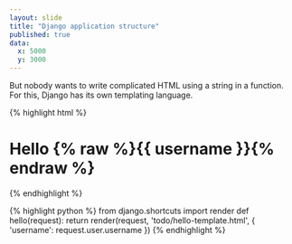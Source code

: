 ```yaml
---
layout: slide
title: "Django application structure"
published: true
data:
  x: 5000
  y: 3000
---
```


But nobody wants to write complicated HTML using a string in a function. For this, Django has its own templating language.

{% highlight html %}
<html>
	<body><h1>Hello {% raw %}{{ username }}{% endraw %}</h1></body>
</html>
{% endhighlight %}

{% highlight python %}
from django.shortcuts import render
def hello(request):
	return render(request, 'todo/hello-template.html', {
	    'username': request.user.username
	})
{% endhighlight %}